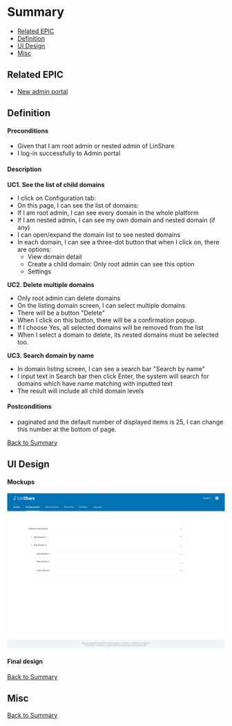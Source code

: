 # Summary

* [Related EPIC](#related-epic)
* [Definition](#definition)
* [UI Design](#ui-design)
* [Misc](#misc)

## Related EPIC

* [New admin portal](./README.md)

## Definition

#### Preconditions

* Given that I am root admin or nested admin of LinShare
* I log-in successfully to Admin portal

#### Description

**UC1. See the list of child domains**

- I click on Configuration tab: 
- On this page, I can see the list of domains:
- If I am root admin, I can see every domain in the whole platform
- If I am nested admin, I can see my own domain and nested domain (if any)
- I can open/expand the domain list to see nested domains
- In each domain, I can see a three-dot button that when I click on, there are options:
   - View domain detail
   - Create a child domain: Only root admin can see this option
   - Settings

**UC2. Delete multiple domains**

- Only root admin can delete domains
- On the listing domain screen, I can select multiple domains 
- There will be a button "Delete"
- When I click on this button, there will be a confirmation popup.
- If I choose Yes, all selected domains will be removed from the list
- When I select a domain to delete, its nested domains must be selected too. 

**UC3. Search domain by name**

- In domain listing screen, I can see a search bar "Search by name"
- I input text in Search bar then click Enter, the system will search for domains which have name matching with inputted text
- The result will include all child domain levels

#### Postconditions

- paginated and the default number of displayed items is 25, I can change this number at the bottom of page.

[Back to Summary](#summary)

## UI Design

#### Mockups

![story575](./mockups/575.png)

#### Final design


[Back to Summary](#summary)
## Misc

[Back to Summary](#summary)

